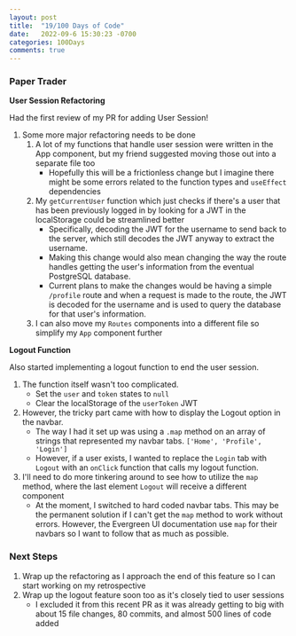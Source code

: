```yaml
---
layout: post
title:  "19/100 Days of Code"
date:   2022-09-6 15:30:23 -0700
categories: 100Days
comments: true
---
```


### Paper Trader
**User Session Refactoring**

Had the first review of my PR for adding User Session!  

1. Some more major refactoring needs to be done
    1. A lot of my functions that handle user session were written in the App component, but my friend suggested moving those out into a separate file too
        - Hopefully this will be a frictionless change but I imagine there might be some errors related to the function types and `useEffect` dependencies
    2. My `getCurrentUser` function which just checks if there's a user that has been previously logged in by looking for a JWT in the localStorage could be streamlined better
        - Specifically, decoding the JWT for the username to send back to the server, which still decodes the JWT anyway to extract the username.
        - Making this change would also mean changing the way the route handles getting the user's information from the eventual PostgreSQL database.
        - Current plans to make the changes would be having a simple `/profile` route and when a request is made to the route, the JWT is decoded for the username and is used to query the database for that user's information.
    3. I can also move my `Routes` components into a different file so simplify my `App` component further

**Logout Function**

Also started implementing a logout function to end the user session.

1. The function itself wasn't too complicated. 
    - Set the `user` and `token` states to `null`
    - Clear the localStorage of the `userToken` JWT
2. However, the tricky part came with how to display the Logout option in the navbar.
    - The way I had it set up was using a `.map` method on an array of strings that represented my navbar tabs. `['Home', 'Profile', 'Login']`
    - However, if a user exists, I wanted to replace the `Login` tab with `Logout` with an `onClick` function that calls my logout function.
3. I'll need to do more tinkering around to see how to utilize the `map` method, where the last element `Logout` will receive a different component
    - At the moment, I switched to hard coded navbar tabs. This may be the permanent solution if I can't get the `map` method to work without errors. However, the Evergreen UI documentation use `map` for their navbars so I want to follow that as much as possible. 

### Next Steps
1. Wrap up the refactoring as I approach the end of this feature so I can start working on my retrospective
2. Wrap up the logout feature soon too as it's closely tied to user sessions
    - I excluded it from this recent PR as it was already getting to big with about 15 file changes, 80 commits, and almost 500 lines of code added